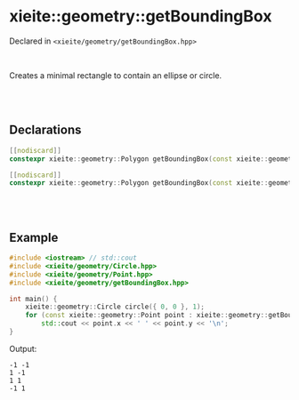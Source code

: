 # xieite::geometry::getBoundingBox
Declared in `<xieite/geometry/getBoundingBox.hpp>`

<br/>

Creates a minimal rectangle to contain an ellipse or circle.

<br/><br/>

## Declarations
```cpp
[[nodiscard]]
constexpr xieite::geometry::Polygon getBoundingBox(const xieite::geometry::Ellipse& ellipse) noexcept;
```
```cpp
[[nodiscard]]
constexpr xieite::geometry::Polygon getBoundingBox(const xieite::geometry::Circle& circle) noexcept;
```

<br/><br/>

## Example
```cpp
#include <iostream> // std::cout
#include <xieite/geometry/Circle.hpp>
#include <xieite/geometry/Point.hpp>
#include <xieite/geometry/getBoundingBox.hpp>

int main() {
	xieite::geometry::Circle circle({ 0, 0 }, 1);
	for (const xieite::geometry::Point point : xieite::geometry::getBoundingBox(circle).points)
		std::cout << point.x << ' ' << point.y << '\n';
}
```
Output:
```
-1 -1
1 -1
1 1
-1 1
```
